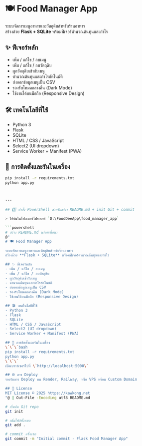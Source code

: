 # 🍽️ Food Manager App

ระบบจัดการเมนูอาหารและวัตถุดิบสำหรับร้านอาหาร  
สร้างด้วย **Flask + SQLite** พร้อมฟีเจอร์คำนวณต้นทุนและกำไร

## ✨ ฟีเจอร์หลัก
- เพิ่ม / แก้ไข / ลบเมนู
- เพิ่ม / แก้ไข / ลบวัตถุดิบ
- ผูกวัตถุดิบเข้ากับเมนู
- คำนวณต้นทุนและกำไรอัตโนมัติ
- ส่งออกข้อมูลเมนูเป็น CSV
- รองรับโหมดกลางคืน (Dark Mode)
- ใช้งานได้บนมือถือ (Responsive Design)

## 🛠 เทคโนโลยีที่ใช้
- Python 3
- Flask
- SQLite
- HTML / CSS / JavaScript
- Select2 (UI dropdown)
- Service Worker + Manifest (PWA)

## 🚀 การติดตั้งและรันในเครื่อง
```bash
pip install -r requirements.txt
python app.py



---

## 2️⃣ คำสั่ง PowerShell สำหรับสร้าง README.md + init Git + commit

> ให้รันในโฟลเดอร์โปรเจกต์ `D:\FoodDeeApp\food_manager_app`

```powershell
# สร้าง README.md พร้อมเนื้อหา
@"
# 🍽️ Food Manager App

ระบบจัดการเมนูอาหารและวัตถุดิบสำหรับร้านอาหาร  
สร้างด้วย **Flask + SQLite** พร้อมฟีเจอร์คำนวณต้นทุนและกำไร

## ✨ ฟีเจอร์หลัก
- เพิ่ม / แก้ไข / ลบเมนู
- เพิ่ม / แก้ไข / ลบวัตถุดิบ
- ผูกวัตถุดิบเข้ากับเมนู
- คำนวณต้นทุนและกำไรอัตโนมัติ
- ส่งออกข้อมูลเมนูเป็น CSV
- รองรับโหมดกลางคืน (Dark Mode)
- ใช้งานได้บนมือถือ (Responsive Design)

## 🛠 เทคโนโลยีที่ใช้
- Python 3
- Flask
- SQLite
- HTML / CSS / JavaScript
- Select2 (UI dropdown)
- Service Worker + Manifest (PWA)

## 🚀 การติดตั้งและรันในเครื่อง
\`\`\`bash
pip install -r requirements.txt
python app.py
\`\`\`
เปิดเบราว์เซอร์ไปที่ \`http://localhost:5000\`

## 🌐 การ Deploy
รองรับการ Deploy บน Render, Railway, หรือ VPS พร้อม Custom Domain

## 📄 License
MIT License © 2025 https://kawkong.net
"@ | Out-File -Encoding utf8 README.md

# เริ่มต้น Git repo
git init

# เพิ่มไฟล์ทั้งหมด
git add .

# commit ครั้งแรก
git commit -m "Initial commit - Flask Food Manager App"
